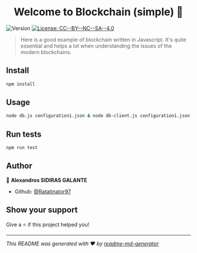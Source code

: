 <h1 align="center">Welcome to Blockchain (simple) 👋</h1>
<p>
  <img alt="Version" src="https://img.shields.io/badge/version-1.0.0-blue.svg?cacheSeconds=2592000" />
  <a href="#" target="_blank">
    <img alt="License: CC--BY--NC--SA--4.0" src="https://img.shields.io/badge/License-CC--BY--NC--SA--4.0-yellow.svg" />
  </a>
</p>

> Here is a good example of blockchain written in Javascript. It's quite essential and helps a lot when understanding the issues of the modern blockchains.

## Install

```sh
npm install
```

## Usage

```sh
node db.js configuration1.json & node db-client.js configuration1.json set newEntry 1
```

## Run tests

```sh
npm run test
```

## Author

👤 **Alexandros SIDIRAS GALANTE**

* Github: [@Ratatinator97](https://github.com/Ratatinator97)

## Show your support

Give a ⭐️ if this project helped you!

***
_This README was generated with ❤️ by [readme-md-generator](https://github.com/kefranabg/readme-md-generator)_
